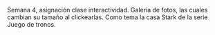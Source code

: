 Semana 4, asignación clase interactividad.
Galeria de fotos, las cuales cambian su tamaño al clickearlas.
Como tema la casa Stark de la serie Juego de tronos.

